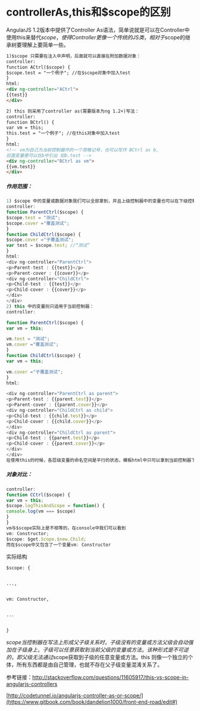 # controllerAs,this和$scope的区别

AngularJS 1.2版本中提供了Controller As语法，简单说就是可以在Controller中使用this来替代$scope，使得Controller更像一个传统的JS类，相对于$scope的继承树要理解上要简单一些。

```html
1)$scope 只需要在注入中声明，后面就可以直接在附加数据对象：
controller:
function ACtrl($scope) {
$scope.test = "一个例子"; //在$scope对象中加入test
}
html:
<div ng-controller="ACtrl">
{{test}}
</div>

2) this 则采用了controller as(需要版本为ng 1.2+)写法：
controller:
function BCtrl() {
var vm = this;
this.test = "一个例子"; //在this对象中加入test
}
html:
<!-- vm为自己为当前控制器作的一个简略记号，也可以写作 BCtrl as b,
后面变量便可以在b中引出 如b.test -->
<div ng-controller="BCtrl as vm">
{{vm.test}}
</div>
```

##### 作用范围：

```javascript
1) $scope 中的变量或数据对象我们可以全部拿到，并且上级控制器中的变量也可以在下级控制器中被获取到：
controller:
function ParentCtrl($scope) {
$scope.test = "测试";
$scope.cover ="覆盖测试";
}
function ChildCtrl($scope) {
$scope.cover ="子覆盖测试";
var test = $scope.test; //“测试”
}
html:
<div ng-controller="ParentCtrl">
<p>Parent-test : {{test}}</p>
<p>Parent-cover : {{cover}}</p>
<div ng-controller="ChildCtrl">
<p>Child-test : {{test}}</p>
<p>Child-cover : {{cover}}</p>
</div>
</div>
2) this 中的变量则只适用于当前控制器：
controller:

function ParentCtrl($scope) {
var vm = this;

vm.test = "测试";
vm.cover ="覆盖测试";
}
function ChildCtrl($scope) {
var vm = this;

vm.cover ="子覆盖测试";
}
html:

<div ng-controller="ParentCtrl as parent">
<p>Parent-test : {{parent.test}}</p>
<p>Parent-cover : {{parent.cover}}</p>
<div ng-controller="ChildCtrl as child">
<p>Child-test : {{child.test}}</p>
<p>Child-cover : {{child.cover}}</p>
</div>
<div ng-controller="ChildCtrl as parent">
<p>Child-test : {{parent.test}}</p>
<p>Child-cover : {{parent.cover}}</p>
</div>
</div>
在使用this的时候，各层级变量的命名空间是平行的状态，模板html中只可以拿到当前控制器下声明的变量。
```

##### 对象对比：

```javascript
controller:
function CCtrl($scope) {
var vm = this;
$scope.logThisAndScope = function() {
console.log(vm === $scope)
}
}
vm与$scope实际上是不相等的，在console中我们可以看到
vm: Constructor;
$scope: $get.Scope.$new.Child;
而在$scope中又包含了一个变量vm: Constructor
```

实际结构

```
$scope: {


...,


vm: Constructor,


...


}
```

$scope 当控制器在写法上形成父子级关系时，子级没有的变量或方法父级会自动强加在子级身上，子级可以任意获取到当前父级的变量或方法，该种形式是不可逆的，即父级无法通过$scope获取到子级的任意变量或方法。this 则像一个独立的个体，所有东西都是由自己管理，也就不存在父子级变量混淆关系了。

参考链接：http://stackoverflow.com/questions/11605917/this-vs-scope-in-angularjs-controllers

[http://codetunnel.io/angularjs-controller-as-or-scope/](https://www.gitbook.com/book/dandelion1000/front-end-road/edit#)

